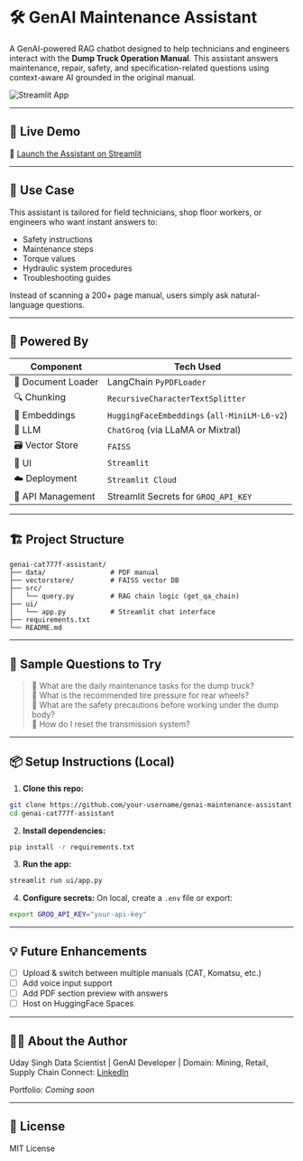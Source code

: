 # 🛠️ GenAI Maintenance Assistant

A GenAI-powered RAG chatbot designed to help technicians and engineers interact with the **Dump Truck Operation Manual**. This assistant answers maintenance, repair, safety, and specification-related questions using context-aware AI grounded in the original manual.

![Streamlit App](https://streamlit.io/images/brand/streamlit-logo-primary-colormark-darktext.png)

---

## 🚀 Live Demo

🔗 [Launch the Assistant on Streamlit](https://genaimaintenanceassistant.streamlit.app/)

---

## 🎯 Use Case

This assistant is tailored for field technicians, shop floor workers, or engineers who want instant answers to:

- Safety instructions  
- Maintenance steps  
- Torque values  
- Hydraulic system procedures  
- Troubleshooting guides  

Instead of scanning a 200+ page manual, users simply ask natural-language questions.

---

## 🧠 Powered By

| Component             | Tech Used |
|----------------------|-----------|
| 🧾 Document Loader    | LangChain `PyPDFLoader` |
| 🔍 Chunking           | `RecursiveCharacterTextSplitter` |
| 📐 Embeddings         | `HuggingFaceEmbeddings` (`all-MiniLM-L6-v2`) |
| 🧠 LLM                | `ChatGroq` (via LLaMA or Mixtral) |
| 🗃️ Vector Store       | `FAISS` |
| 💬 UI                 | `Streamlit` |
| ☁️ Deployment         | `Streamlit Cloud` |
| 🔐 API Management     | Streamlit Secrets for `GROQ_API_KEY` |

---

## 🏗️ Project Structure

```
genai-cat777f-assistant/
├── data/                # PDF manual
├── vectorstore/         # FAISS vector DB
├── src/
│   └── query.py         # RAG chain logic (get_qa_chain)
├── ui/
│   └── app.py           # Streamlit chat interface
├── requirements.txt
└── README.md
```

---

## 🧪 Sample Questions to Try

> 🔹 What are the daily maintenance tasks for the dump truck?  
> 🔹 What is the recommended tire pressure for rear wheels?  
> 🔹 What are the safety precautions before working under the dump body?  
> 🔹 How do I reset the transmission system?

---

## 📦 Setup Instructions (Local)

1. **Clone this repo:**
```bash
git clone https://github.com/your-username/genai-maintenance-assistant.git
cd genai-cat777f-assistant
```

2. **Install dependencies:**
```bash
pip install -r requirements.txt
```

3. **Run the app:**
```bash
streamlit run ui/app.py
```

4. **Configure secrets:**
On local, create a `.env` file or export:
```bash
export GROQ_API_KEY="your-api-key"
```

---

## 💡 Future Enhancements

- [ ] Upload & switch between multiple manuals (CAT, Komatsu, etc.)
- [ ] Add voice input support
- [ ] Add PDF section preview with answers
- [ ] Host on HuggingFace Spaces

---

## 🙋‍♂️ About the Author
Uday Singh
Data Scientist | GenAI Developer | Domain: Mining, Retail, Supply Chain
Connect: [LinkedIn](https://www.linkedin.com/in/udaysingh3/)

Portfolio: *Coming soon*

---

## 📄 License

MIT License